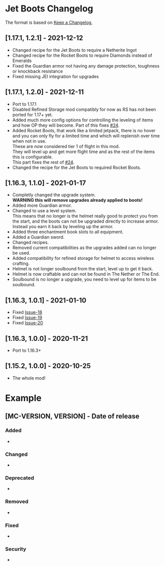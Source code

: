 # Jet Boots Changelog
The format is based on [Keep a Changelog](https://keepachangelog.com/en/1.0.0/),

## [1.17.1, 1.2.1] - 2021-12-12
- Changed recipe for the Jet Boots to require a Netherite Ingot
- Changed recipe for the Rocket Boots to require Diamonds instead of Emeralds
- Fixed the Guardian armor not having any damage protection, toughness or knockback resistance
- Fixed missing JEI integration for upgrades

## [1.17.1, 1.2.0] - 2021-12-11
- Port to 1.17.1
- Disabled Refined Storage mod compatibly for now as RS has not been ported for 1.17+ yet.
- Added much more config options for controlling the leveling of items and how OP they will become.
  Part of this fixes [#24](https://github.com/Crimix/jetboots/issues/24).
- Added Rocket Boots, that work like a limited jetpack, there is no hover and you can only fly for a limited time and which will replenish over time when not in use.  
  These are now considered tier 1 of flight in this mod.   
  They will level up and get more flight time and as the rest of the items this is configurable.  
  This part fixes the rest of [#24](https://github.com/Crimix/jetboots/issues/24).
- Changed the recipe for the Jet Boots to required Rocket Boots. 

## [1.16.3, 1.1.0] - 2021-01-17
- Completly changed the upgrade system.  
**WARNING this will remove upgrades already applied to boots!**
- Added more Guardian armor.
- Changed to use a level system.  
This means that no longer is the helmet really good to protect you from the start, 
and the boots can not be upgraded directly to increase armor. Instead you earn it back by leveling up the armor.
- Added three enchantment book slots to all equipment.
- Added a Guardian sword.
- Changed recipes.
- Removed current compatibilities as the upgrades added can no longer be used.
- Added compatibility for refined storage for helmet to access wireless crafting.
- Helmet is not longer soulbound from the start, level up to get it back.
- Helmet is now craftable and can not be found in The Nether or The End.
- Soulbound is no longer a upgrade, you need to level up for items to be soulbound.

## [1.16.3, 1.0.1] - 2021-01-10
- Fixed [Issue-18](https://github.com/Crimix/jetboots/issues/18)
- Fixed [Issue-19](https://github.com/Crimix/jetboots/issues/19)
- Fixed [Issue-20](https://github.com/Crimix/jetboots/issues/20)

## [1.16.3, 1.0.0] - 2020-11-21
- Port to 1.16.3+

## [1.15.2, 1.0.0] - 2020-10-25
- The whole mod!

# Example
## [MC-VERSION, VERSION] - Date of release
### Added
- 
### Changed
- 
### Deprecated
- 
### Removed
- 
### Fixed
- 
### Security
- 